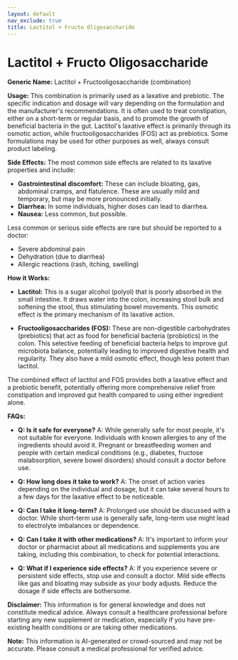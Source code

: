 ```yaml
---
layout: default
nav_exclude: true
title: Lactitol + Fructo Oligosaccharide
---
```


# Lactitol + Fructo Oligosaccharide

**Generic Name:** Lactitol + Fructooligosaccharide (combination)

**Usage:**  This combination is primarily used as a laxative and prebiotic.  The specific indication and dosage will vary depending on the formulation and the manufacturer's recommendations.  It is often used to treat constipation, either on a short-term or regular basis, and to promote the growth of beneficial bacteria in the gut.  Lactitol's laxative effect is primarily through its osmotic action, while fructooligosaccharides (FOS) act as prebiotics.  Some formulations may be used for other purposes as well, always consult product labeling.

**Side Effects:** The most common side effects are related to its laxative properties and include:

* **Gastrointestinal discomfort:**  These can include bloating, gas, abdominal cramps, and flatulence.  These are usually mild and temporary, but may be more pronounced initially.
* **Diarrhea:**  In some individuals, higher doses can lead to diarrhea.
* **Nausea:**  Less common, but possible.


Less common or serious side effects are rare but should be reported to a doctor:

* Severe abdominal pain
* Dehydration (due to diarrhea)
* Allergic reactions (rash, itching, swelling)


**How it Works:**

* **Lactitol:** This is a sugar alcohol (polyol) that is poorly absorbed in the small intestine.  It draws water into the colon, increasing stool bulk and softening the stool, thus stimulating bowel movements.  This osmotic effect is the primary mechanism of its laxative action.

* **Fructooligosaccharides (FOS):**  These are non-digestible carbohydrates (prebiotics) that act as food for beneficial bacteria (probiotics) in the colon.  This selective feeding of beneficial bacteria helps to improve gut microbiota balance, potentially leading to improved digestive health and regularity.  They also have a mild osmotic effect, though less potent than lactitol.


The combined effect of lactitol and FOS provides both a laxative effect and a prebiotic benefit, potentially offering more comprehensive relief from constipation and improved gut health compared to using either ingredient alone.

**FAQs:**

* **Q: Is it safe for everyone?**  A: While generally safe for most people, it's not suitable for everyone.  Individuals with known allergies to any of the ingredients should avoid it. Pregnant or breastfeeding women and people with certain medical conditions (e.g., diabetes, fructose malabsorption, severe bowel disorders) should consult a doctor before use.

* **Q: How long does it take to work?** A: The onset of action varies depending on the individual and dosage, but it can take several hours to a few days for the laxative effect to be noticeable.

* **Q: Can I take it long-term?** A: Prolonged use should be discussed with a doctor. While short-term use is generally safe, long-term use might lead to electrolyte imbalances or dependence.

* **Q: Can I take it with other medications?** A: It's important to inform your doctor or pharmacist about all medications and supplements you are taking, including this combination, to check for potential interactions.

* **Q: What if I experience side effects?** A: If you experience severe or persistent side effects, stop use and consult a doctor.  Mild side effects like gas and bloating may subside as your body adjusts.  Reduce the dosage if side effects are bothersome.


**Disclaimer:** This information is for general knowledge and does not constitute medical advice. Always consult a healthcare professional before starting any new supplement or medication, especially if you have pre-existing health conditions or are taking other medications.


**Note:** This information is AI-generated or crowd-sourced and may not be accurate. Please consult a medical professional for verified advice.